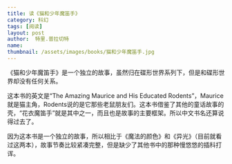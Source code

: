```yaml
---
title: 读《猫和少年魔笛手》 
category: 科幻 
tags: [阅读]  
layout: post  
author:  特里.普拉切特
name: 
thumbnail: /assets/images/books/猫和少年魔笛手.jpg
---
```



《猫和少年魔笛手》是一个独立的故事，虽然归在碟形世界系列下，但是和碟形世界却没有任何关系。

这本书的英文是“The Amazing Maurice and His Educated Rodents”，Maurice就是猫主角，Rodents说的是它那些老鼠朋友们。这本书借鉴了其他的童话故事的壳，“花衣魔笛手”就是其中之一，而且也是故事的主要框架。所以中文书名还算说得过去了。

因为这本书是一个独立的故事，所以相比于《魔法的颜色》和《异光》（目前就看过这两本），故事节奏比较紧凑完整，但是缺少了其他书中的那种慢悠悠的插科打诨。
